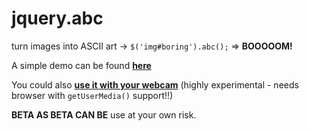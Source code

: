 jquery.abc
==========

turn images into ASCII art -> `$('img#boring').abc();` => **BOOOOOM!**

A simple demo can be found **[here](http://frederikring.com/abc/)**

You could also **[use it with your webcam](http://frederikring.com/asciicam/)** (highly experimental - needs browser with `getUserMedia()` support!!)

**BETA AS BETA CAN BE** use at your own risk.